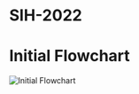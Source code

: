 # SIH-2022
# Initial Flowchart
<img src="https://media.discordapp.net/attachments/709066676800323605/995595537623564308/SIH_Flowchart.png?width=1417&height=672" alt="Initial Flowchart"/>
